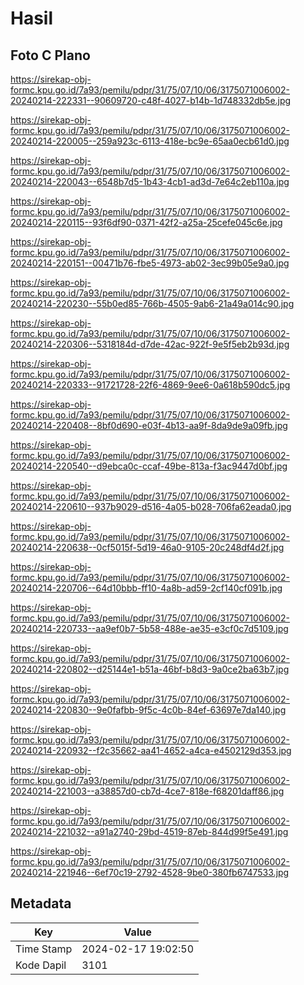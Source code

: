 # Hasil

## Foto C Plano

https://sirekap-obj-formc.kpu.go.id/7a93/pemilu/pdpr/31/75/07/10/06/3175071006002-20240214-222331--90609720-c48f-4027-b14b-1d748332db5e.jpg

https://sirekap-obj-formc.kpu.go.id/7a93/pemilu/pdpr/31/75/07/10/06/3175071006002-20240214-220005--259a923c-6113-418e-bc9e-65aa0ecb61d0.jpg

https://sirekap-obj-formc.kpu.go.id/7a93/pemilu/pdpr/31/75/07/10/06/3175071006002-20240214-220043--6548b7d5-1b43-4cb1-ad3d-7e64c2eb110a.jpg

https://sirekap-obj-formc.kpu.go.id/7a93/pemilu/pdpr/31/75/07/10/06/3175071006002-20240214-220115--93f6df90-0371-42f2-a25a-25cefe045c6e.jpg

https://sirekap-obj-formc.kpu.go.id/7a93/pemilu/pdpr/31/75/07/10/06/3175071006002-20240214-220151--00471b76-fbe5-4973-ab02-3ec99b05e9a0.jpg

https://sirekap-obj-formc.kpu.go.id/7a93/pemilu/pdpr/31/75/07/10/06/3175071006002-20240214-220230--55b0ed85-766b-4505-9ab6-21a49a014c90.jpg

https://sirekap-obj-formc.kpu.go.id/7a93/pemilu/pdpr/31/75/07/10/06/3175071006002-20240214-220306--5318184d-d7de-42ac-922f-9e5f5eb2b93d.jpg

https://sirekap-obj-formc.kpu.go.id/7a93/pemilu/pdpr/31/75/07/10/06/3175071006002-20240214-220333--91721728-22f6-4869-9ee6-0a618b590dc5.jpg

https://sirekap-obj-formc.kpu.go.id/7a93/pemilu/pdpr/31/75/07/10/06/3175071006002-20240214-220408--8bf0d690-e03f-4b13-aa9f-8da9de9a09fb.jpg

https://sirekap-obj-formc.kpu.go.id/7a93/pemilu/pdpr/31/75/07/10/06/3175071006002-20240214-220540--d9ebca0c-ccaf-49be-813a-f3ac9447d0bf.jpg

https://sirekap-obj-formc.kpu.go.id/7a93/pemilu/pdpr/31/75/07/10/06/3175071006002-20240214-220610--937b9029-d516-4a05-b028-706fa62eada0.jpg

https://sirekap-obj-formc.kpu.go.id/7a93/pemilu/pdpr/31/75/07/10/06/3175071006002-20240214-220638--0cf5015f-5d19-46a0-9105-20c248df4d2f.jpg

https://sirekap-obj-formc.kpu.go.id/7a93/pemilu/pdpr/31/75/07/10/06/3175071006002-20240214-220706--64d10bbb-ff10-4a8b-ad59-2cf140cf091b.jpg

https://sirekap-obj-formc.kpu.go.id/7a93/pemilu/pdpr/31/75/07/10/06/3175071006002-20240214-220733--aa9ef0b7-5b58-488e-ae35-e3cf0c7d5109.jpg

https://sirekap-obj-formc.kpu.go.id/7a93/pemilu/pdpr/31/75/07/10/06/3175071006002-20240214-220802--d25144e1-b51a-46bf-b8d3-9a0ce2ba63b7.jpg

https://sirekap-obj-formc.kpu.go.id/7a93/pemilu/pdpr/31/75/07/10/06/3175071006002-20240214-220830--9e0fafbb-9f5c-4c0b-84ef-63697e7da140.jpg

https://sirekap-obj-formc.kpu.go.id/7a93/pemilu/pdpr/31/75/07/10/06/3175071006002-20240214-220932--f2c35662-aa41-4652-a4ca-e4502129d353.jpg

https://sirekap-obj-formc.kpu.go.id/7a93/pemilu/pdpr/31/75/07/10/06/3175071006002-20240214-221003--a38857d0-cb7d-4ce7-818e-f68201daff86.jpg

https://sirekap-obj-formc.kpu.go.id/7a93/pemilu/pdpr/31/75/07/10/06/3175071006002-20240214-221032--a91a2740-29bd-4519-87eb-844d99f5e491.jpg

https://sirekap-obj-formc.kpu.go.id/7a93/pemilu/pdpr/31/75/07/10/06/3175071006002-20240214-221946--6ef70c19-2792-4528-9be0-380fb6747533.jpg


## Metadata

| Key        | Value               |
| ---------- | ------------------- |
| Time Stamp | 2024-02-17 19:02:50 |
| Kode Dapil | 3101                |



